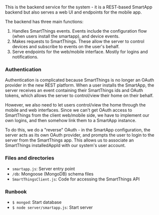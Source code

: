 This is the backend service for the system - it is a REST-based SmartApp backend
but also serves a web UI and endpoints for the mobile app.

The backend has three main functions:
1. Handles SmartThings events. Events include the configuration flow (when users install the smartapp), and device events.
2. Makes requests to SmartThings. These allow the server to control devices and subscribe to events on the user's behalf.
3. Serve endpoints for the web/mobile interface. Mostly for logins and notifications.

### Authentication
Authentication is complicated because SmartThings is no longer an OAuth provider
in the new REST platform. When a user installs the SmartApp, the server receives
an event containing their SmartThings ids and OAuth tokens, which allows the
server to control/view their home on their behalf.

However, we also need to let users control/view the home through the mobile and
web interfaces. Since we can't get OAuth access to SmartThings from the client
web/mobile side, we have to implement our own logins, and then somehow link them
to a SmartApp instance.

To do this, we do a "reverse" OAuth - in the SmartApp configuration, the server
acts as its own OAuth provider, and prompts the user to login to the server
from the SmartThings app. This allows us to associate an SmartThings
installedAppId with our system's user account.

### Files and directories
- `smartapp.js`: Server entry point
- `/db`: Mongoose (MongoDB) schema files
- `SmartThingsClient.js`: Code for accessing the SmartThings API

### Runbook
- `$ mongod`: Start database
- `$ node server/smartapp.js`: Start server